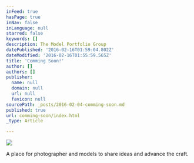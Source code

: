 ```yaml
---
inFeed: true
hasPage: true
inNav: false
inLanguage: null
starred: false
keywords: []
description: The Model Portfolio Group
datePublished: '2016-02-16T01:59:04.802Z'
dateModified: '2016-02-16T01:55:59.565Z'
title: 'Comming Soon!'
author: []
authors: []
publisher:
  name: null
  domain: null
  url: null
  favicon: null
sourcePath: _posts/2016-02-04-comming-soon.md
published: true
url: comming-soon/index.html
_type: Article

---
```

![](https://the-grid-user-content.s3-us-west-2.amazonaws.com/520d57f6-394b-4460-8e45-d9558fb6674b.jpg)

A place for photographer and models to share ideas and advance the craft.